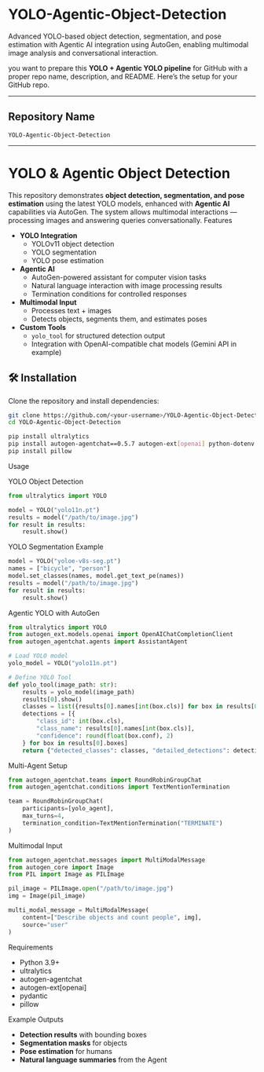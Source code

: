 # YOLO-Agentic-Object-Detection
 Advanced YOLO-based object detection, segmentation, and pose estimation with Agentic AI integration using AutoGen, enabling multimodal image analysis and conversational interaction.

 you want to prepare this **YOLO + Agentic YOLO pipeline** for GitHub with a proper repo name, description, and README.
Here’s the setup for your GitHub repo.

---

## **Repository Name**

`YOLO-Agentic-Object-Detection`

---


# YOLO & Agentic Object Detection

This repository demonstrates **object detection, segmentation, and pose estimation** using the latest YOLO models, enhanced with **Agentic AI** capabilities via AutoGen. The system allows multimodal interactions — processing images and answering queries conversationally.
Features
- **YOLO Integration**
  - YOLOv11 object detection
  - YOLO segmentation
  - YOLO pose estimation
- **Agentic AI**
  - AutoGen-powered assistant for computer vision tasks
  - Natural language interaction with image processing results
  - Termination conditions for controlled responses
- **Multimodal Input**
  - Processes text + images
  - Detects objects, segments them, and estimates poses
- **Custom Tools**
  - `yolo_tool` for structured detection output
  - Integration with OpenAI-compatible chat models (Gemini API in example)

## 🛠 Installation
Clone the repository and install dependencies:
```bash
git clone https://github.com/<your-username>/YOLO-Agentic-Object-Detection.git
cd YOLO-Agentic-Object-Detection

pip install ultralytics
pip install autogen-agentchat==0.5.7 autogen-ext[openai] python-dotenv autogen-core pydantic
pip install pillow
````
 Usage

YOLO Object Detection

```python
from ultralytics import YOLO

model = YOLO("yolo11n.pt")
results = model("/path/to/image.jpg")
for result in results:
    result.show()
```

YOLO Segmentation Example

```python
model = YOLO("yoloe-v8s-seg.pt")
names = ["bicycle", "person"]
model.set_classes(names, model.get_text_pe(names))
results = model("/path/to/image.jpg")
for result in results:
    result.show()
```

 Agentic YOLO with AutoGen

```python
from ultralytics import YOLO
from autogen_ext.models.openai import OpenAIChatCompletionClient
from autogen_agentchat.agents import AssistantAgent

# Load YOLO model
yolo_model = YOLO("yolo11n.pt")

# Define YOLO Tool
def yolo_tool(image_path: str):
    results = yolo_model(image_path)
    results[0].show()
    classes = list({results[0].names[int(box.cls)] for box in results[0].boxes})
    detections = [{
        "class_id": int(box.cls),
        "class_name": results[0].names[int(box.cls)],
        "confidence": round(float(box.conf), 2)
    } for box in results[0].boxes]
    return {"detected_classes": classes, "detailed_detections": detections}
```

 Multi-Agent Setup

```python
from autogen_agentchat.teams import RoundRobinGroupChat
from autogen_agentchat.conditions import TextMentionTermination

team = RoundRobinGroupChat(
    participants=[yolo_agent],
    max_turns=4,
    termination_condition=TextMentionTermination("TERMINATE")
)
```

 Multimodal Input

```python
from autogen_agentchat.messages import MultiModalMessage
from autogen_core import Image
from PIL import Image as PILImage

pil_image = PILImage.open("/path/to/image.jpg")
img = Image(pil_image)

multi_modal_message = MultiModalMessage(
    content=["Describe objects and count people", img],
    source="user"
)
```

 Requirements

* Python 3.9+
* ultralytics
* autogen-agentchat
* autogen-ext\[openai]
* pydantic
* pillow

Example Outputs

* **Detection results** with bounding boxes
* **Segmentation masks** for objects
* **Pose estimation** for humans
* **Natural language summaries** from the Agent

